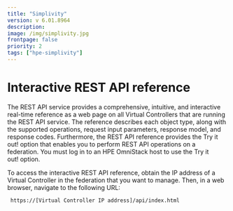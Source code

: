 ```yaml
---
title: "Simplivity"
version: v 6.01.8964
description:
image: /img/simplivity.jpg
frontpage: false
priority: 2
tags: ["hpe-simplivity"]
---
```


Interactive REST API reference
==============================

The REST API service provides a comprehensive, intuitive, and interactive real-time reference as a web page on all Virtual Controllers that are running the REST API service. The reference describes each object type, along with the supported operations, request input parameters, response model, and response codes. Furthermore, the REST API reference provides the Try it out! option that enables you to perform REST API operations on a federation. You must log in to an HPE OmniStack host to use the Try it out! option.

To access the interactive REST API reference, obtain the IP address of a Virtual Controller in the federation that you want to manage. Then, in a web browser, navigate to the following URL:

```
 https://[Virtual Controller IP address]/api/index.html
```
